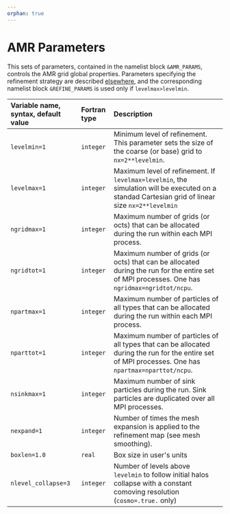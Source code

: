 ```yaml
---
orphan: true
---
```

# AMR Parameters

This sets of parameters, contained in the namelist block `&AMR_PARAMS`, controls the AMR grid global properties. Parameters specifying the refinement strategy are described [elsewhere](Refine), and the corresponding namelist block `&REFINE_PARAMS` is used only if `levelmax>levelmin`.

 
| Variable name, syntax, default value | Fortran type  | Description       |
|:---------------------------- |:------------- |:------------------------- |
| `levelmin=1`                 |  `integer`    | Minimum level of refinement. This parameter sets the size of the coarse (or base) grid to `nx=2**levelmin`.|
| `levelmax=1`                 |  `integer`    | Maximum level of refinement. If `levelmax=levelmin`, the simulation will be executed on a standad Cartesian grid of linear size `nx=2**levelmin`|
| `ngridmax=1`                 |  `integer`    | Maximum number of grids (or octs) that can be allocated during the run within each MPI process. |
| `ngridtot=1`                 |  `integer`    | Maximum number of grids (or octs) that can be allocated during the run for the entire set of MPI processes. One has `ngridmax=ngridtot/ncpu`.|
| `npartmax=1`                 |  `integer`    | Maximum number of particles of all types that can be allocated during the run within each MPI process. |
| `nparttot=1`                 |  `integer`    | Maximum number of particles of all types that can be allocated during the run for the entire set of MPI processes. One has `npartmax=nparttot/ncpu`.|
| `nsinkmax=1`                 |  `integer`    | Maximum number of sink particles during the run. Sink particles are duplicated over all MPI processes.|
| `nexpand=1`                  |  `integer`    | Number of times the mesh expansion is applied to the refinement map (see mesh smoothing).|
| `boxlen=1.0`                 |  `real`       | Box size in user's units |
| `nlevel_collapse=3`                 |  `integer`       | Number of levels above `levelmin` to follow initial halos collapse with a constant comoving resolution (`cosmo=.true.` only) |

